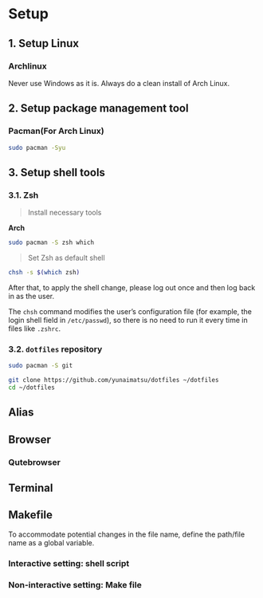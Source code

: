 # Setup
## 1. Setup Linux
### Archlinux
Never use Windows as it is. Always do a clean install of Arch Linux.

## 2. Setup package management tool
### Pacman(For Arch Linux)
```sh
sudo pacman -Syu
```

## 3. Setup shell tools
### 3.1. Zsh 

> Install necessary tools

**Arch**
```sh
sudo pacman -S zsh which
```

> Set Zsh as default shell

```sh
chsh -s $(which zsh)
```
After that, to apply the shell change, please log out once and then log back in as the user.

The `chsh` command modifies the user’s configuration file (for example, the login shell field in `/etc/passwd`), so there is no need to run it every time in files like `.zshrc`.

### 3.2. `dotfiles` repository 
```sh
sudo pacman -S git
```
```sh
git clone https://github.com/yunaimatsu/dotfiles ~/dotfiles
cd ~/dotfiles
```

## Alias
## Browser
### Qutebrowser

## Terminal

## Makefile
To accommodate potential changes in the file name, define the path/file name as a global variable.

### Interactive setting: shell script
### Non-interactive setting: Make file

